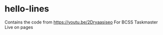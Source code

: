 # hello-lines
 
Contains the code from https://youtu.be/2Dryaasiseo 
For BCSS Taskmaster
Live on pages
